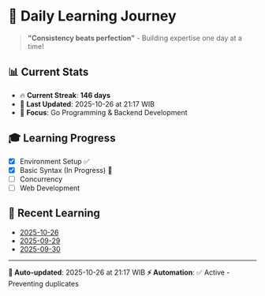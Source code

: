 # 🚀 Daily Learning Journey

> **"Consistency beats perfection"** - Building expertise one day at a time!

## 📊 Current Stats
- 🔥 **Current Streak**: **146 days**
- 📅 **Last Updated**: 2025-10-26 at 21:17 WIB
- 🎯 **Focus**: Go Programming & Backend Development

## 🎓 Learning Progress
- [x] Environment Setup ✅
- [x] Basic Syntax (In Progress) 🔄
- [ ] Concurrency
- [ ] Web Development

## 📖 Recent Learning
- [2025-10-26](learning-log/.md)
- [2025-09-29](learning-log/.md)
- [2025-09-30](learning-log/.md)

---
**🤖 Auto-updated**: 2025-10-26 at 21:17 WIB
**⚡ Automation**: ✅ Active - Preventing duplicates
